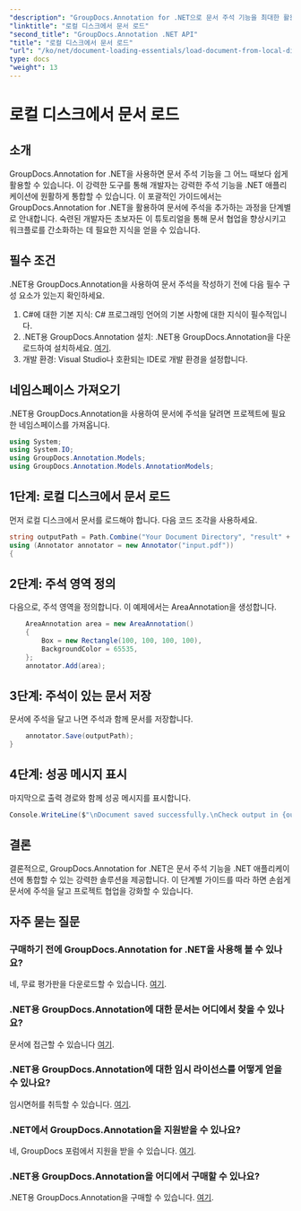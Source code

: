 ```yaml
---
"description": "GroupDocs.Annotation for .NET으로 문서 주석 기능을 최대한 활용하세요. 주석 기능을 .NET 애플리케이션에 완벽하게 통합할 수 있습니다."
"linktitle": "로컬 디스크에서 문서 로드"
"second_title": "GroupDocs.Annotation .NET API"
"title": "로컬 디스크에서 문서 로드"
"url": "/ko/net/document-loading-essentials/load-document-from-local-disk/"
type: docs
"weight": 13
---
```


# 로컬 디스크에서 문서 로드

## 소개
GroupDocs.Annotation for .NET을 사용하면 문서 주석 기능을 그 어느 때보다 쉽게 활용할 수 있습니다. 이 강력한 도구를 통해 개발자는 강력한 주석 기능을 .NET 애플리케이션에 원활하게 통합할 수 있습니다. 이 포괄적인 가이드에서는 GroupDocs.Annotation for .NET을 활용하여 문서에 주석을 추가하는 과정을 단계별로 안내합니다. 숙련된 개발자든 초보자든 이 튜토리얼을 통해 문서 협업을 향상시키고 워크플로를 간소화하는 데 필요한 지식을 얻을 수 있습니다.
## 필수 조건
.NET용 GroupDocs.Annotation을 사용하여 문서 주석을 작성하기 전에 다음 필수 구성 요소가 있는지 확인하세요.
1. C#에 대한 기본 지식: C# 프로그래밍 언어의 기본 사항에 대한 지식이 필수적입니다.
2. .NET용 GroupDocs.Annotation 설치: .NET용 GroupDocs.Annotation을 다운로드하여 설치하세요. [여기](https://releases.groupdocs.com/annotation/net/).
3. 개발 환경: Visual Studio나 호환되는 IDE로 개발 환경을 설정합니다.

## 네임스페이스 가져오기
.NET용 GroupDocs.Annotation을 사용하여 문서에 주석을 달려면 프로젝트에 필요한 네임스페이스를 가져옵니다.
```csharp
using System;
using System.IO;
using GroupDocs.Annotation.Models;
using GroupDocs.Annotation.Models.AnnotationModels;
```

## 1단계: 로컬 디스크에서 문서 로드
먼저 로컬 디스크에서 문서를 로드해야 합니다. 다음 코드 조각을 사용하세요.
```csharp
string outputPath = Path.Combine("Your Document Directory", "result" + Path.GetExtension("input.pdf"));
using (Annotator annotator = new Annotator("input.pdf"))
{
```
## 2단계: 주석 영역 정의
다음으로, 주석 영역을 정의합니다. 이 예제에서는 AreaAnnotation을 생성합니다.
```csharp
    AreaAnnotation area = new AreaAnnotation()
    {
        Box = new Rectangle(100, 100, 100, 100),
        BackgroundColor = 65535,
    };
    annotator.Add(area);
```
## 3단계: 주석이 있는 문서 저장
문서에 주석을 달고 나면 주석과 함께 문서를 저장합니다.
```csharp
    annotator.Save(outputPath);
}
```
## 4단계: 성공 메시지 표시
마지막으로 출력 경로와 함께 성공 메시지를 표시합니다.
```csharp
Console.WriteLine($"\nDocument saved successfully.\nCheck output in {outputPath}.");
```

## 결론
결론적으로, GroupDocs.Annotation for .NET은 문서 주석 기능을 .NET 애플리케이션에 통합할 수 있는 강력한 솔루션을 제공합니다. 이 단계별 가이드를 따라 하면 손쉽게 문서에 주석을 달고 프로젝트 협업을 강화할 수 있습니다.
## 자주 묻는 질문
### 구매하기 전에 GroupDocs.Annotation for .NET을 사용해 볼 수 있나요?
네, 무료 평가판을 다운로드할 수 있습니다. [여기](https://releases.groupdocs.com/).
### .NET용 GroupDocs.Annotation에 대한 문서는 어디에서 찾을 수 있나요?
문서에 접근할 수 있습니다 [여기](https://tutorials.groupdocs.com/annotation/net/).
### .NET용 GroupDocs.Annotation에 대한 임시 라이선스를 어떻게 얻을 수 있나요?
임시면허를 취득할 수 있습니다. [여기](https://purchase.groupdocs.com/temporary-license/).
### .NET에서 GroupDocs.Annotation을 지원받을 수 있나요?
네, GroupDocs 포럼에서 지원을 받을 수 있습니다. [여기](https://forum.groupdocs.com/c/annotation/10).
### .NET용 GroupDocs.Annotation을 어디에서 구매할 수 있나요?
.NET용 GroupDocs.Annotation을 구매할 수 있습니다. [여기](https://purchase.groupdocs.com/buy).
